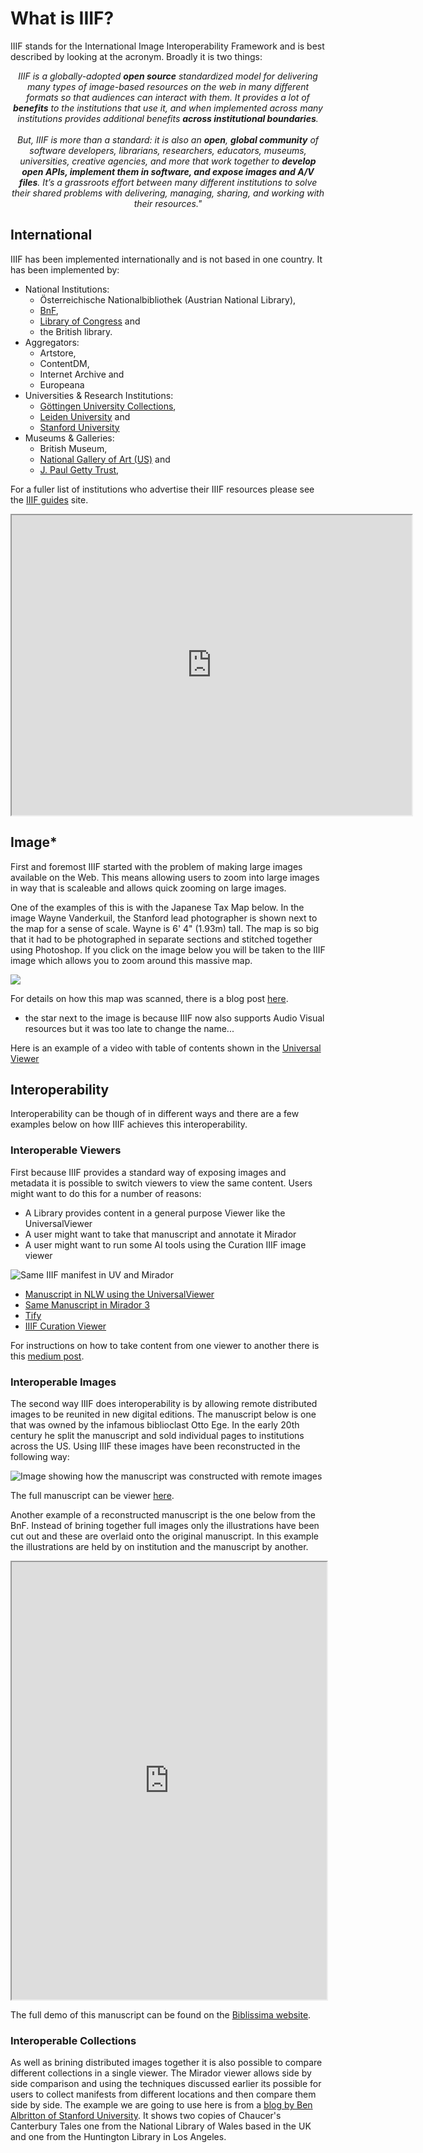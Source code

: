 # What is IIIF?

IIIF stands for the International Image Interoperability Framework and is best described by looking at the acronym. Broadly it is two things:

<div align="center"><i>IIIF is a globally-adopted <b>open source</b> standardized model for delivering many types of image-based resources on the web in many different formats so that audiences can interact with them. It provides a lot of <b>benefits</b> to the institutions that use it, and when implemented across many institutions provides additional benefits <b>across institutional boundaries</b>.</i></div>
<br/>
<div align="center"><i>But, IIIF is more than a standard: it is also an <b>open</b>, <b>global community</b> of software developers, librarians, researchers, educators, museums, universities, creative agencies, and more that work together to <b>develop open APIs, implement them in software, and expose images and A/V files</b>. It’s a grassroots effort between many different institutions to solve their shared problems with delivering, managing, sharing, and working with their resources."</i></div>

## International

IIIF has been implemented internationally and is not based in one country. It has been implemented by:

 * National Institutions:
    * Österreichische Nationalbibliothek (Austrian National Library), 
    * [BnF](https://guides.iiif.io/guides/gallica.bnf.fr/), 
    * [Library of Congress](https://guides.iiif.io/guides/loc.gov/) and 
    * the British library.  
 * Aggregators:
    * Artstore, 
    * ContentDM, 
    * Internet Archive and
    * Europeana
 * Universities & Research Institutions:
    * [Göttingen University Collections](https://guides.iiif.io/guides/gdz.sub.uni-goettingen.de/),
    * [Leiden University](https://guides.iiif.io/guides/universiteitleiden.nl/) and 
    * [Stanford University](https://guides.iiif.io/guides/searchworks.stanford.edu/)
 * Museums & Galleries:
    * British Museum, 
    * [National Gallery of Art (US)](https://guides.iiif.io/guides/nga.gov/) and 
    * [J. Paul Getty Trust](https://guides.iiif.io/guides/search.getty.edu/), 

For a fuller list of institutions who advertise their IIIF resources please see the [IIIF guides](https://guides.iiif.io/) site.

<iframe src="https://www.google.com/maps/d/embed?mid=1faJRKJpj2Vau__RDwt8af040x0GTVozp" width="640" height="480"></iframe>

## Image*

First and foremost IIIF started with the problem of making large images available on the Web. This means allowing users to zoom into large images in way that is scaleable and allows quick zooming on large images.

One of the examples of this is with the Japanese Tax Map below. In the image Wayne Vanderkuil, the Stanford lead photographer is shown next to the map for a sense of scale. Wayne is 6' 4" (1.93m) tall. The map is so big that it had to be photographed in separate sections and stitched together using Photoshop. If you click on the image below you will be taken to the IIIF image which allows you to zoom around this massive map.

<a href="https://purl.stanford.edu/hs631zg4177" target="_blank"><img src="https://library.stanford.edu/sites/default/files/img_5813.jpg" /></a>

For details on how this map was scanned, there is a blog post [here](https://library.stanford.edu/blogs/digital-library-blog/2015/11/adventures-oversized-imaging-digitizing-omi-kuni-ezu-jin-jiang).

* the star next to the image is because IIIF now also supports Audio Visual resources but it was too late to change the name...

Here is an example of a video with table of contents shown in the [Universal Viewer](https://uv-v3.netlify.app/#?c=&m=&s=&cv=&manifest=https://iiif-commons.github.io/iiif-av-component/examples/data/iiif/lunchroom-manners.json)

## Interoperability

Interoperability can be though of in different ways and there are a few examples below on how IIIF achieves this interoperability. 

### Interoperable Viewers

First because IIIF provides a standard way of exposing images and metadata it is possible to switch viewers to view the same content. Users might want to do this for a number of reasons:

 * A Library provides content in a general purpose Viewer like the UniversalViewer
 * A user might want to take that manuscript and annotate it Mirador
 * A user might want to run some AI tools using the Curation IIIF image viewer

![Same IIIF manifest in UV and Mirador](img/viewers.png)

 * [Manuscript in NLW using the UniversalViewer](http://hdl.handle.net/10107/4574752)
 * [Same Manuscript in Mirador 3](https://projectmirador.org/embed/?iiif-content=https://damsssl.llgc.org.uk/iiif/2.0/4574752/manifest.json)
 * [Tify](https://demo.tify.rocks/demo.html?manifest=https://damsssl.llgc.org.uk/iiif/2.0/4574752/manifest.json)
 * [IIIF Curation Viewer](http://codh.rois.ac.jp/software/iiif-curation-viewer/demo/?manifest=https://damsssl.llgc.org.uk/iiif/2.0/4574752/manifest.json)

For instructions on how to take content from one viewer to another there is this [medium post](https://iiif-io.medium.com/how-to-use-iiif-resources-and-image-viewers-bd378a68b013). 

### Interoperable Images

The second way IIIF does interoperability is by allowing remote distributed images to be reunited in new digital editions. The manuscript below is one that was owned by the infamous biblioclast Otto Ege. In the early 20th century he split the manuscript and sold individual pages to institutions across the US. Using IIIF these images have been reconstructed in the following way:

![Image showing how the manuscript was constructed with remote images](img/otto_ege.png)

The full manuscript can be viewer [here](https://projectmirador.org/embed/?iiif-content=https://dms-data.stanford.edu/data/manifests/Stanford/ege1/manifest.json).

Another example of a reconstructed manuscript is the one below from the BnF. Instead of brining together full images only the illustrations have been cut out and these are overlaid onto the original manuscript. In this example the illustrations are held by on institution and the manuscript by another. 

<iframe  id="mirador" title="BnF missing illustrations" width="100%" height="700" src="https://demos.biblissima.fr/chateauroux/demo/"> </iframe>

The full demo of this manuscript can be found on the [Biblissima website](https://demos.biblissima.fr/chateauroux/demo/).


### Interoperable Collections

As well as brining distributed images together it is also possible to compare different collections in a single viewer. The Mirador viewer allows side by side comparison and using the techniques discussed earlier its possible for users to collect manifests from different locations and then compare them side by side. The example we are going to use here is from a [blog by Ben Albritton of Stanford University](https://blalbrit.github.io/2015/07/14/fellow-travelers-the-canterbury-tales-and-iiif). It shows two copies of Chaucer's Canterbury Tales one from the National Library of Wales based in the UK and one from the Huntington Library in Los Angeles.

<script src="https://unpkg.com/mirador@beta/dist/mirador.min.js"></script>

<!-- By default uses Roboto font. Be sure to load this or change the font -->
<link rel="stylesheet" href="https://fonts.googleapis.com/css?family=Roboto:300,400,500">
<!-- Container element of Mirador whose id should be passed to the instantiating call as "id" -->
 <div id="iiif-viewer" class="mirador" allowfullscreen="allowfullscreen"></div>
<style>
  .mirador{
    display: block;
    position: relative;
    height: 70vh;
    margin-bottom: 50px;
  }
  .mirador123 {
    font-size:1.067rem !important;
    margin:0px;
  }
  .mirador a {
    color: inherit !important;
  }
</style>
<script type="text/javascript">
var mirador = Mirador.viewer({
  "id": "iiif-viewer",
  "manifests": {
    "https://dms-data.stanford.edu/data/manifests/Stanford/ege1/manifest.json": {
      "provider": "Stanford University"
    }
  },
  "windows": [
    {
      "loadedManifest": "https://hdl.huntington.org/iiif/info/p15150coll7/2838/manifest.json",
      "canvasIndex": 8,
      "sideBarOpen": false,
    },
    {
      "loadedManifest": "https://damsssl.llgc.org.uk/iiif/2.0/4628556/manifest.json?manifest=https://damsssl.llgc.org.uk/iiif/2.0/4628556/manifest.json",
      "canvasIndex": 14,
      "view": "single",
      "sideBarOpen": false,
    },
  ],
    "workspaceControlPanel": { enabled: false},
});
</script>

## Framework

The last part of the acronym is Framework and this is for the different standards that IIIF provides to ensure viewers and publishers all agree on sharing compatible data. These standards are known as [APIs](https://en.wikipedia.org/wiki/API) and the two main APIs are:

![Image and Presentation APIs](img/apis.png)

These two APIs will be covered in detail in the rest of the workshop. As well as these APIs there are a number of other APIs defined by IIIF including:

 * [Content Search API](https://iiif.io/api/search/1.0) - to search annotations a but like a searching within a PDF file
 * [Authentication API](https://iiif.io/api/auth/1.0) - for protecting resources by username or giving lower quality images to unauthenticated users
 * [Change Discovery API](https://iiif.io/api/discovery/) - for Aggregators like Europeana to harvest IIIF data
 * [Content State API](https://iiif.io/api/content-state/) - to improve the method of taking content from one viewer to another
 * Maps Extension - coming soon but a preview is [here](https://preview.iiif.io/api/navplace_extension/api/extension/navplace/) - to link a Geographical place to a IIIF image. Could be used to Georeference a map or photograph. 

